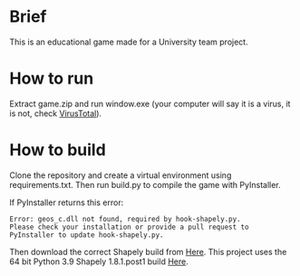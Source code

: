 # Brief
This is an educational game made for a University team project.

# How to run
Extract game.zip and run window.exe (your computer will say it is a virus, it is not, check [VirusTotal](https://www.virustotal.com/gui/file/fb713a88d85eccf2b2abc6bf28e2b981392da8e9177bccc98ac1e69b5fcd5f55?nocache=1)).

# How to build
Clone the repository and create a virtual environment using requirements.txt. Then run build.py to compile the game with PyInstaller.

If PyInstaller returns this error:
```
Error: geos_c.dll not found, required by hook-shapely.py.
Please check your installation or provide a pull request to PyInstaller to update hook-shapely.py.
```
Then download the correct Shapely build from [Here](https://www.lfd.uci.edu/~gohlke/pythonlibs/#shapely). This project uses the 64 bit Python 3.9 Shapely 1.8.1.post1 build [Here](https://download.lfd.uci.edu/pythonlibs/x6hvwk7i/Shapely-1.8.1.post1-cp39-cp39-win_amd64.whl).
